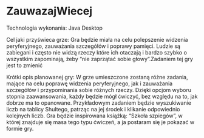 # ZauwazajWiecej

Technologia wykonania: 
Java Desktop

Cel jaki przyświeca grze:
Gra będzie miała na celu polepszenie widzenia peryferyjnego, zauważania szczegółów i poprawy pamięci. Ludzie są zabiegani i często nie widzą rzeczy które ich otaczają i bardzo szybko o wszystkim zapominają, żeby “nie zaprzątać sobie głowy”.Zadaniem tej gry jest to zmienić

Krótki opis planowanej gry:
W grze umieszczone zostaną różne zadania, mające na celu poprawę widzenia peryferyjnego, jak i zauważania szczegółów i przypominania sobie różnych rzeczy. Dzięki opcjom wyboru stopnia zaawansowania, każdy będzie mógł ćwiczyć, bez względu na to, jak dobrze ma to opanowane. Przykładowym zadaniem będzie wyszukiwanie liczb na tablicy Shultego, patrząc na jej środek i klikanie odpowiednio kolejnych liczb. Gra będzie inspirowana książką: “Szkoła szpiegów”, w której znajduje się masa tego typu ćwiczeń, a ja postaram się je pokazać w formie gry.
